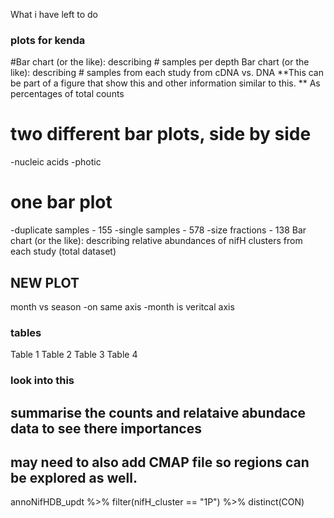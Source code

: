 What i have left to do

### plots for kenda
#Bar chart (or the like): describing # samples per depth
Bar chart (or the like): describing # samples from each study from cDNA vs. DNA
**This can be part of a figure that show this and other information similar to this.
** As percentages of total counts
# two different bar plots, side by side 
-nucleic acids
-photic
# one bar plot 
-duplicate samples - 155
-single samples - 578
-size fractions - 138
Bar chart (or the like): describing relative abundances of nifH clusters from each study (total dataset)

## NEW PLOT ###
month vs season 
-on same axis
-month is veritcal axis

### tables
Table 1
Table 2 
Table 3
Table 4



### look into this
## summarise the counts and relataive abundace data to see there importances
## may need to also add CMAP file so regions can be explored as well.
annoNifHDB_updt %>%
  filter(nifH_cluster == "1P") %>%
  distinct(CON)
